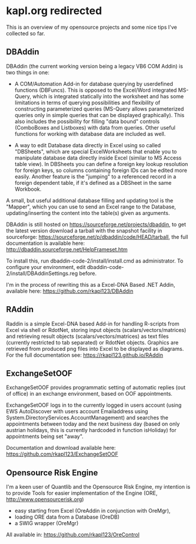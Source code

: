 # kapl.org redirected

This is an overview of my opensource projects and some nice tips I've collected so far.

## DBAddin
DBAddin (the current working version being a legacy VB6 COM Addin) is two things in one:

- A COM/Automation Add-in for database querying by userdefined functions (DBFuncs). This is opposed to the Excel/Word integrated MS-Query, which is integrated statically into the worksheet and has some limitations in terms of querying possibilities and flexibility of constructing parameterized queries (MS-Query allows parameterized queries only in simple queries that can be displayed graphically). This also includes the possibility for filling "data bound" controls (ComboBoxes and Listboxes) with data from queries. Other useful functions for working with database data are included as well.

- A way to edit Database data directly in Excel using so called "DBSheets", which are special ExcelWorksheets that enable you to manipulate database data directly inside Excel (similar to MS Access table view). In DBSheets you can define a foreign key lookup resolution for foreign keys, so columns containing foreign IDs can be edited more easily. Another feature is the "jumping" to a referenced record in a foreign dependent table, if it's defined as a DBSheet in the same Workbook.

A small, but useful additional database filling and updating tool is the "Mapper", which you can use to send an Excel range to the Database, updating/inserting the content into the table(s) given as arguments.

DBAddin is still hosted on https://sourceforge.net/projects/dbaddin, to get the latest version download a tarball with the snapshot facility in sourceforge: https://sourceforge.net/p/dbaddin/code/HEAD/tarball, the full documentation is available here: http://dbaddin.sourceforge.net/HelpFrameset.htm

To install this, run dbaddin-code-2/install/install.cmd as administrator. To configure your environment, edit dbaddin-code-2/install/DBAddinSettings.reg before.

I'm in the process of rewriting this as a Excel-DNA Based .NET Addin, available here: https://github.com/rkapl123/DBAddin

## RAddin
Raddin is a simple Excel-DNA based Add-in for handling R-scripts from Excel via shell or RdotNet, storing input objects (scalars/vectors/matrices)
and retrieving result objects (scalars/vectors/matrices) as text files (currently restricted to tab separated) or RdotNet objects.
Graphics are retrieved from produced png files into Excel to be displayed as diagrams.  
For the full documentation see: https://rkapl123.github.io/RAddin

## ExchangeSetOOF

ExchangeSetOOF provides programmatic setting of automatic replies (out of office) in an exchange environment, based on OOF appointments.

ExchangeSetOOF logs in to the currently logged in users account (using EWS AutoDiscover with users account Emailaddress using System.DirectoryServices.AccountManagement) and searches the appointments between today and the next business day (based on only austrian holidays, this is currently hardcoded in function isHoliday) for appointments being set "away".

Documentation and download available here: https://github.com/rkapl123/ExchangeSetOOF

## Opensource Risk Engine

I'm a keen user of Quantlib and the Opensource Risk Engine, my intention is to provide Tools for easier implementation of the Engine (ORE, http://www.opensourcerisk.org)

- easy starting from Excel (OreAddin in conjunction with OreMgr),
- loading ORE data from a Database (OreDB)
- a SWIG wrapper (OreMgr)

All available in: https://github.com/rkapl123/OreControl
